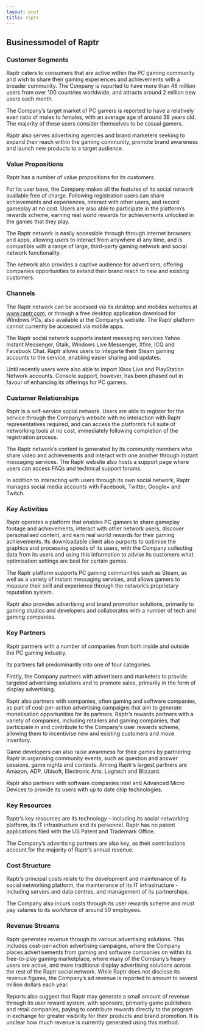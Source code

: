 ```yaml
---
layout: post
title: raptr
---
```


Businessmodel of Raptr
-----------------------

### Customer Segments

Raptr caters to consumers that are active within the PC gaming community and wish to share their gaming experiences and achievements with a broader community. The Company is reported to have more than 46 million users from over 100 countries worldwide, and attracts around 2 million new users each month.

The Company’s target market of PC gamers is reported to have a relatively even ratio of males to females, with an average age of around 38 years old. The majority of these users consider themselves to be casual gamers.

Raptr also serves advertising agencies and brand marketers seeking to expand their reach within the gaming community, promote brand awareness and launch new products to a target audience.

### Value Propositions

Raptr has a number of value propositions for its customers.

For its user base, the Company makes all the features of its social network available free of charge. Following registration users can share achievements and experiences, interact with other users, and record gameplay at no cost. Users are also able to participate in the platform’s rewards scheme, earning real world rewards for achievements unlocked in the games that they play.

The Raptr network is easily accessible through through internet browsers and apps, allowing users to interact from anywhere at any time, and is compatible with a range of large, third-party gaming network and social network functionality.

The network also provides a captive audience for advertisers, offering companies opportunities to extend their brand reach to new and existing customers.

### Channels

The Raptr network can be accessed via its desktop and mobiles websites at www.raptr.com, or through a free desktop application download for Windows PCs, also available at the Company’s website. The Raptr platform cannot currently be accessed via mobile apps.

The Raptr social network supports instant messaging services Yahoo Instant Messenger, Gtalk, Windows Live Messenger, Xfire, ICQ and Facebook Chat. Raptr allows users to integarte their Steam gaming accounts to the service, enabling easier sharing and updates.

Until recently users were also able to import Xbox Live and PlayStation Network accounts. Console support, however, has been phased out in favour of enhancing its offerings for PC gamers.

### Customer Relationships

Raptr is a self-service social network. Users are able to register for the service through the Company’s website with no interaction with Raptr representatives required, and can access the platform’s full suite of networking tools at no cost, immediately following completion of the registration process.

The Raptr network’s content is generated by its community members who share video and achievements and interact with one another through instant messaging services. The Raptr website also hosts a support page where users can access FAQs and technical support forums.

In addition to interacting with users through its own social network, Raptr manages social media accounts with Facebook, Twitter, Google+ and Twitch.

### Key Activities

Raptr operates a platform that enables PC gamers to share gameplay footage and achievements, interact with other network users, discover personalised content, and earn real world rewards for their gaming achievements. Its downloadable client also purports to optimise the graphics and processing speeds of its users, with the Company collecting data from its users and using this information to advise its customers what optimisation settings are best for certain games.

The Raptr platform supports PC gaming communities such as Steam, as well as a variety of instant messaging services, and allows gamers to measure their skill and experience through the network’s proprietary reputation system.

Raptr also provides advertising and brand promotion solutions, primarily to gaming studios and developers and collaborates with a number of tech and gaming companies.

### Key Partners

Raptr partners with a number of companies from both inside and outside the PC gaming industry.

Its partners fall predominantly into one of four categories.

Firstly, the Company partners with advertisers and marketers to provide targeted advertising solutions and to promote sales, primarily in the form of display advertising.

Raptr also partners with companies, often gaming and software companies, as part of cost-per-action advertising campaigns that aim to generate monetisation opportunities for its partners. Raptr’s rewards partners with a variety of companies, including retailers and gaming companies, that participate in and contribute to the Company’s user rewards scheme, allowing them to incentivise new and existing customers and move inventory.

Game developers can also raise awareness for their games by partnering Raptr in organising community events, such as question and answer sessions, game nights and contests. Among Raptr’s largest partners are Amazon, ADP, Ubisoft, Electronic Arts, Logitech and Blizzard.

Raptr also partners with software companies intel and Advanced Micro Devices to provide its users with up to date chip technologies.      

### Key Resources

Raptr’s key resources are its technology – including its social networking platform, its IT infrastructure and its personnel. Raptr has no patent applications filed with the US Patent and Trademark Office.

The Company’s advertising partners are also key, as their contributions account for the majority of Raptr’s annual revenue.

### Cost Structure

Raptr’s principal costs relate to the development and maintenance of its social networking platform, the maintenance of its IT infrastructure - including servers and data centres, and management of its partnerships.

The Company also incurs costs through its user rewards scheme and must pay salaries to its workforce of around 50 employees.

### Revenue Streams

Raptr generates revenue through its various advertising solutions. This includes cost-per-action advertising campaigns, where the Company places advertisements from gaming and software companies on within its free-to-play gaming marketplace, where many of the Company’s heavy users are active, and more traditional display advertising solutions across the rest of the Raptr social network. While Raptr does not disclose its revenue figures, the Company’s ad revenue is reported to amount to several million dollars each year.

Reports also suggest that Raptr may generate a small amount of revenue through its user reward system, with sponsors, primarily game publishers and retail companies, paying to contribute rewards directly to the program in exchange for greater visibility for their products and brand promotion. It is unclear how much revenue is currently generated using this method.
